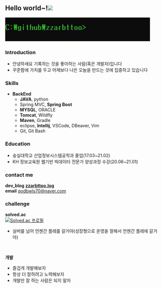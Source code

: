 

<h2>Hello world~!<img src="https://raw.githubusercontent.com/aemmadi/aemmadi/master/wave.gif" width="30px">
</h2>

<img src="./gifs/zzarbttoo_hello.gif">

### Introduction
- 안녕하세요 기록하는 것을 좋아하는 사람(혹은 개발자)입니다
- 꾸준함에 가치를 두고 어제보다 나은 오늘을 만드는 것에 집중하고 있습니다

### Skills 
-   <b>BackEnd</b>
      - <b>JAVA</b>, python
      - Spring MVC, <b>Spring Boot</b>
      - <b>MYSQL</b>, ORACLE 
      - <b>Tomcat</b>, Wildfly 
      - <b>Maven</b>, Gradle
      - eclipse, <b>Intellij</b>, VSCode, DBeaver, Vim
      - Git, Git Bash

### Education

- 숭실대학교 산업정보시스템공학과 졸업(17.03~21.02)
- KH 정보교육원 웹기반 빅데이터 전문가 양성과정 수강(20.06~21.01)

### contact me 

<b>dev_blog</b>  <a href = "https://velog.io/@zzarbttoo"><b>zzarbttoo.log</b></a><br/>
<b>email</b> qodbwls70@naver.com

### challenge

<b>solved.ac</b><br/>
[![Solved.ac 프로필](http://mazassumnida.wtf/api/v2/generate_badge?boj=qodbwls70)](https://solved.ac/qodbwls70)
- 실버를 넘어 언젠간 플레를 갈거야(성장형으로 운영을 잘해서 언젠간 플레에 갈거야)
<br/>

<b>개발</b><br/>
- 즐겁게 개발해보자 
- 항상 더 잘하려고 노력해보자 
- 개발만 잘 하는 사람은 되지 말자


  
